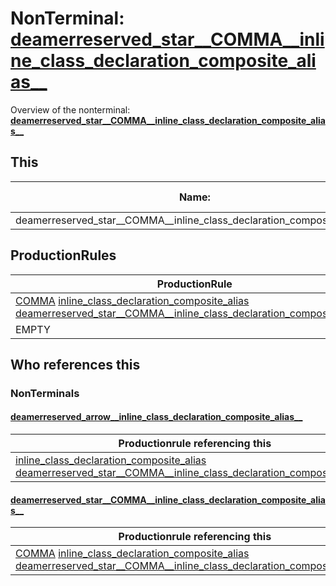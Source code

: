 # NonTerminal: **[deamerreserved_star__COMMA__inline_class_declaration_composite_alias__](./deamerreserved_star__COMMA__inline_class_declaration_composite_alias__.md)**

Overview of the nonterminal: **[deamerreserved_star__COMMA__inline_class_declaration_composite_alias__](./deamerreserved_star__COMMA__inline_class_declaration_composite_alias__.md)**



## This

| Name:                | Abstraction:    | Is Inlined |
| -------------------- | --------------- | ---------- |
| deamerreserved_star__COMMA__inline_class_declaration_composite_alias__ | Standard | Yes |



## ProductionRules

| ProductionRule |
| ---- |
| [COMMA](./../Lexicon/COMMA.md) [inline_class_declaration_composite_alias](./inline_class_declaration_composite_alias.md) [deamerreserved_star__COMMA__inline_class_declaration_composite_alias__](./deamerreserved_star__COMMA__inline_class_declaration_composite_alias__.md)  |
| EMPTY  |




## Who references this

### NonTerminals


#### [deamerreserved_arrow__inline_class_declaration_composite_alias__](./../Grammar/deamerreserved_arrow__inline_class_declaration_composite_alias__.md)

| Productionrule referencing this                      |
| ---------------------------------------------------- |
| [inline_class_declaration_composite_alias](./inline_class_declaration_composite_alias.md) [deamerreserved_star__COMMA__inline_class_declaration_composite_alias__](./deamerreserved_star__COMMA__inline_class_declaration_composite_alias__.md)  |


#### [deamerreserved_star__COMMA__inline_class_declaration_composite_alias__](./../Grammar/deamerreserved_star__COMMA__inline_class_declaration_composite_alias__.md)

| Productionrule referencing this                      |
| ---------------------------------------------------- |
| [COMMA](./../Lexicon/COMMA.md) [inline_class_declaration_composite_alias](./inline_class_declaration_composite_alias.md) [deamerreserved_star__COMMA__inline_class_declaration_composite_alias__](./deamerreserved_star__COMMA__inline_class_declaration_composite_alias__.md)  |



